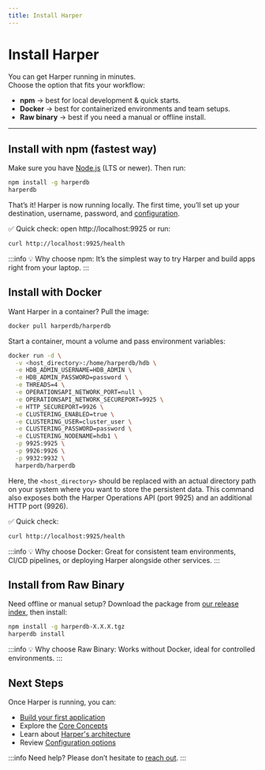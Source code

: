 ```yaml
---
title: Install Harper
---
```


# Install Harper

You can get Harper running in minutes.  
Choose the option that fits your workflow:

- **npm** → best for local development & quick starts.
- **Docker** → best for containerized environments and team setups.
- **Raw binary** → best if you need a manual or offline install.

---

## Install with npm (fastest way)

Make sure you have [Node.js](https://nodejs.org/) (LTS or newer). Then run:

```bash
npm install -g harperdb
harperdb
```

That’s it! Harper is now running locally.
The first time, you’ll set up your destination, username, password, and [configuration](../deployments/configuration).

✅ Quick check: open http://localhost:9925 or run:

```bash
curl http://localhost:9925/health
```

:::info
💡 Why choose npm: It’s the simplest way to try Harper and build apps right from your laptop.
:::

## Install with Docker

Want Harper in a container? Pull the image:

```bash
docker pull harperdb/harperdb
```

Start a container, mount a volume and pass environment variables:

```bash
docker run -d \
  -v <host_directory>:/home/harperdb/hdb \
  -e HDB_ADMIN_USERNAME=HDB_ADMIN \
  -e HDB_ADMIN_PASSWORD=password \
  -e THREADS=4 \
  -e OPERATIONSAPI_NETWORK_PORT=null \
  -e OPERATIONSAPI_NETWORK_SECUREPORT=9925 \
  -e HTTP_SECUREPORT=9926 \
  -e CLUSTERING_ENABLED=true \
  -e CLUSTERING_USER=cluster_user \
  -e CLUSTERING_PASSWORD=password \
  -e CLUSTERING_NODENAME=hdb1 \
  -p 9925:9925 \
  -p 9926:9926 \
  -p 9932:9932 \
  harperdb/harperdb
```

Here, the `<host_directory>` should be replaced with an actual directory path on your system where you want to store the persistent data. This command also exposes both the Harper Operations API (port 9925) and an additional HTTP port (9926).

✅ Quick check:

```bash
curl http://localhost:9925/health
```

:::info
💡 Why choose Docker: Great for consistent team environments, CI/CD pipelines, or deploying Harper alongside other services.
:::

## Install from Raw Binary

Need offline or manual setup? Download the package from [our release index](https://products-harperdb-io.s3.us-east-2.amazonaws.com/index.html), then install:

```bash
npm install -g harperdb-X.X.X.tgz
harperdb install
```

:::info
💡 Why choose Raw Binary: Works without Docker, ideal for controlled environments.
:::

## Next Steps

Once Harper is running, you can:

- [Build your first application](../getting-started/quickstart)
- Explore the [Core Concepts](../foundations/core-concepts)
- Learn about [Harper's architecture](../foundations/harper-architecture)
- Review [Configuration options](../deployments/configuration)

:::info
Need help? Please don’t hesitate to [reach out](https://www.harpersystems.dev/contact).
:::